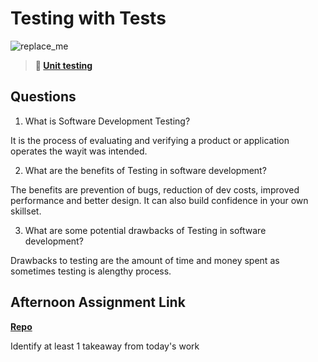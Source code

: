# Testing with Tests

![replace_me](https://codeworks.blob.core.windows.net/public/assets/img/illustrations/placeholder.svg)

> **📖 [Unit testing](https://codeworksacademy.com/fs-student-guide/resources/wk8-9/03-Unit-Testing)**

## Questions

1. What is Software Development Testing?

It is the process of evaluating and verifying a product or application operates the wayit was intended.

2. What are the benefits of Testing in software development?

The benefits are prevention of bugs, reduction of dev costs, improved performance and better design.  It can also build confidence in your own skillset.

3. What are some potential drawbacks of Testing in software development?

Drawbacks to testing are the amount of time and money spent as sometimes testing is alengthy process.

## Afternoon Assignment Link

**[Repo](https://github.com/ScottTLyman/honey-do)**

Identify at least 1 takeaway from today's work
